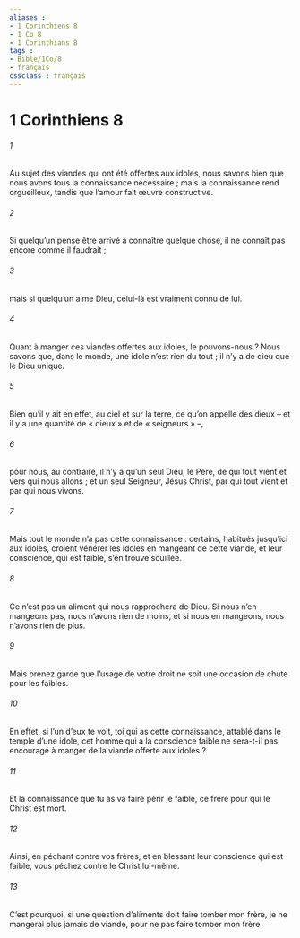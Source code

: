 ```yaml
---
aliases : 
- 1 Corinthiens 8
- 1 Co 8
- 1 Corinthians 8
tags : 
- Bible/1Co/8
- français
cssclass : français
---
```


# 1 Corinthiens 8

###### 1
Au sujet des viandes qui ont été offertes aux idoles, nous savons bien que nous avons tous la connaissance nécessaire ; mais la connaissance rend orgueilleux, tandis que l’amour fait œuvre constructive.
###### 2
Si quelqu’un pense être arrivé à connaître quelque chose, il ne connaît pas encore comme il faudrait ;
###### 3
mais si quelqu’un aime Dieu, celui-là est vraiment connu de lui.
###### 4
Quant à manger ces viandes offertes aux idoles, le pouvons-nous ? Nous savons que, dans le monde, une idole n’est rien du tout ; il n’y a de dieu que le Dieu unique.
###### 5
Bien qu’il y ait en effet, au ciel et sur la terre, ce qu’on appelle des dieux – et il y a une quantité de « dieux » et de « seigneurs » –,
###### 6
pour nous, au contraire,
il n’y a qu’un seul Dieu, le Père,
de qui tout vient et vers qui nous allons ;
et un seul Seigneur, Jésus Christ,
par qui tout vient et par qui nous vivons.
###### 7
Mais tout le monde n’a pas cette connaissance : certains, habitués jusqu’ici aux idoles, croient vénérer les idoles en mangeant de cette viande, et leur conscience, qui est faible, s’en trouve souillée.
###### 8
Ce n’est pas un aliment qui nous rapprochera de Dieu. Si nous n’en mangeons pas, nous n’avons rien de moins, et si nous en mangeons, nous n’avons rien de plus.
###### 9
Mais prenez garde que l’usage de votre droit ne soit une occasion de chute pour les faibles.
###### 10
En effet, si l’un d’eux te voit, toi qui as cette connaissance, attablé dans le temple d’une idole, cet homme qui a la conscience faible ne sera-t-il pas encouragé à manger de la viande offerte aux idoles ?
###### 11
Et la connaissance que tu as va faire périr le faible, ce frère pour qui le Christ est mort.
###### 12
Ainsi, en péchant contre vos frères, et en blessant leur conscience qui est faible, vous péchez contre le Christ lui-même.
###### 13
C’est pourquoi, si une question d’aliments doit faire tomber mon frère, je ne mangerai plus jamais de viande, pour ne pas faire tomber mon frère.
